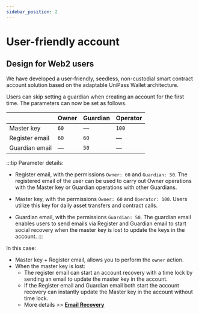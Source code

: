 ```yaml
---
sidebar_position: 2
---
```


# User-friendly account

## Design for Web2 users

We have developed a user-friendly, seedless, non-custodial smart contract account solution based on the adaptable UniPass Wallet architecture.

Users can skip setting a guardian when creating an account for the first time. The parameters can now be set as follows.

|                | Owner | Guardian | Operator |
| -------------- | ----- | -------- | -------- |
| Master key     | `60`  | —        | `100`    |
| Register email | `60`  | `60`     | —        |
| Guardian email | —     | `50`     | —        |

:::tip Parameter details:

- Register email, with the permissions `Owner: 60` and `Guardian: 50`. The registered email of the user can be used to carry out Owner operations with the Master key or Guardian operations with other Guardians.

- Master key, with the permissions `Owner: 60` and `Operator: 100`. Users utilize this key for daily asset transfers and contract calls.

- Guardian email, with the permissions `Guardian: 50`. The guardian email enables users to send emails via Register and Guardian email to start social recovery when the master key is lost to update the keys in the account.
:::

In this case:

- Master key + Register email, allows you to perform the `owner` action.
- When the master key is lost:
  - The register email can start an account recovery with a time lock by sending an email to update the master key in the account.
  - If the Register email and Guardian email both start the account recovery can instantly update the Master key in the account without time lock.
  - More details >> [**Email Recovery**](../introduction/02-email-recovery.md)
